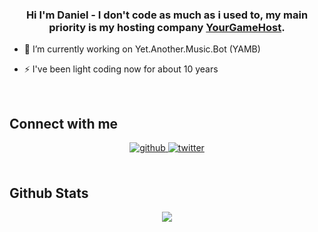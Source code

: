 ### <div align="center">Hi I'm Daniel - I don't code as much as i used to, my main priority is my hosting company <a href="https://your-game.host">YourGameHost</a>.</div>  
  

- 🔭 I’m currently working on Yet.Another.Music.Bot (YAMB)

- ⚡ I've been light coding now for about 10 years


<br/>  



## Connect with me  
<div align="center">
<a href="https://github.com/djsmithuk" target="_blank">
<img src=https://img.shields.io/badge/github-%2324292e.svg?&style=for-the-badge&logo=github&logoColor=white alt=github style="margin-bottom: 5px;" />
</a>
<a href="https://twitter.com/djsmithuk" target="_blank">
<img src=https://img.shields.io/badge/twitter-%2300acee.svg?&style=for-the-badge&logo=twitter&logoColor=white alt=twitter style="margin-bottom: 5px;" />
</a> 
</div>  
  

<br/>  


## Github Stats  
<div align="center"><img src="https://github-readme-stats.vercel.app/api?username=djsmithuk&show_icons=true&count_private=true&hide_border=true" align="center" /></div>  

<br/>  


